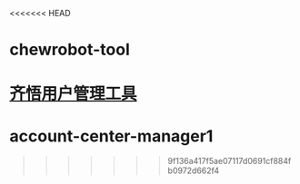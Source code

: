 <<<<<<< HEAD
# chewrobot-tool
[齐悟用户管理工具](https://robot-service.centaurstech.com)
=======
# account-center-manager1

>>>>>>> 9f136a417f5ae07117d0691cf884fb0972d662f4
